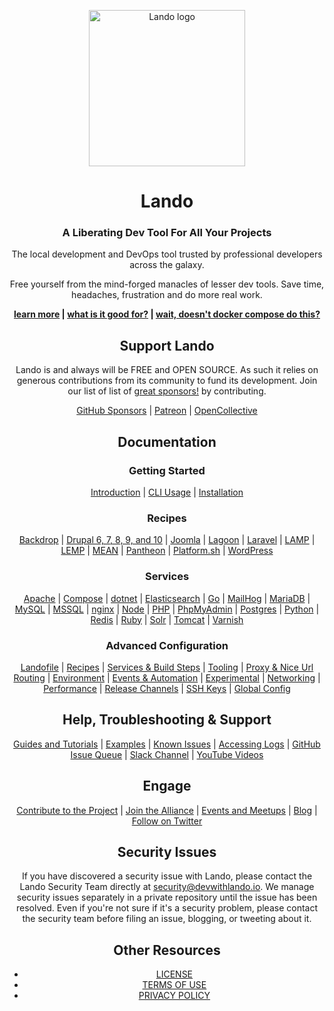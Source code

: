 <div align="center">

<a href="https://lando.dev" target="_blank"><img width="250" src="https://docs.lando.dev/images/icon.svg" alt="Lando logo"></a>

# Lando

### A Liberating Dev Tool For All Your Projects

The local development and DevOps tool trusted by professional developers across the galaxy.

Free yourself from the mind-forged manacles of lesser dev tools. Save time, headaches, frustration and do more real work.

**[learn more](https://lando.dev) | 
[what is it good for?](https://docs.lando.dev/getting-started/#what-is-it-good-for) | 
[wait, doesn't docker compose do this?](https://docs.lando.dev/getting-started/#wait-doesn-t-docker-compose-do-this)**

## Support Lando

Lando is and always will be FREE and OPEN SOURCE. As such it relies on generous contributions from its community to fund its development. Join our list of list of [great sponsors!](https://lando.dev/sponsor/) by contributing.

[GitHub Sponsors](https://github.com/sponsors/lando) | 
[Patreon](https://www.patreon.com/devwithlando) | 
[OpenCollective](https://opencollective.com/lando)

## Documentation

### Getting Started

[Introduction](https://docs.lando.dev/getting-started) | 
[CLI Usage](https://docs.lando.dev/cli/) | 
[Installation](https://docs.lando.dev/getting-started/installation)

### Recipes

[Backdrop](https://docs.lando.dev/backdrop/) | 
[Drupal 6, 7, 8, 9, and 10](https://docs.lando.dev/drupal/) | 
[Joomla](https://docs.lando.dev/joomla/) | 
[Lagoon](https://docs.lando.dev/lagoon/) | 
[Laravel](https://docs.lando.dev/laravel/) | 
[LAMP](https://docs.lando.dev/lamp/) | 
[LEMP](https://docs.lando.dev/lemp/) | 
[MEAN](https://docs.lando.dev/mean/) | 
[Pantheon](https://docs.lando.dev/pantheon/) | 
[Platform.sh](https://docs.lando.dev/platformsh/) | 
[WordPress](https://docs.lando.dev/wordpress/)

### Services

[Apache](https://docs.lando.dev/apache/) | 
[Compose](https://docs.lando.dev/compose/) | 
[dotnet](https://docs.lando.dev/dotnet/) | 
[Elasticsearch](https://docs.lando.dev/elasticsearch/) | 
[Go](https://docs.lando.dev/go/) | 
[MailHog](https://docs.lando.dev/mailhog/) | 
[MariaDB](https://docs.lando.dev/mariadb/) | 
[MySQL](https://docs.lando.dev/mysql/) | 
[MSSQL](https://docs.lando.dev/mssql/) | 
[nginx](https://docs.lando.dev/nginx/) | 
[Node](https://docs.lando.dev/node/) | 
[PHP](https://docs.lando.dev/php/) | 
[PhpMyAdmin](https://docs.lando.dev/phpmyadmin/) | 
[Postgres](https://docs.lando.dev/postgres/) | 
[Python](https://docs.lando.dev/python/) | 
[Redis](https://docs.lando.dev/redis/) | 
[Ruby](https://docs.lando.dev/ruby/) | 
[Solr](https://docs.lando.dev/solr/) | 
[Tomcat](https://docs.lando.dev/tomcat/) | 
[Varnish](https://docs.lando.dev/varnish/)

### Advanced Configuration

[Landofile](https://docs.lando.dev/config/lando.html) | 
[Recipes](https://docs.lando.dev/config/recipes.html) | 
[Services & Build Steps](https://docs.lando.dev/config/services.html) | 
[Tooling](https://docs.lando.dev/config/tooling.html) | 
[Proxy & Nice Url Routing](https://docs.lando.dev/config/proxy.html) | 
[Environment](https://docs.lando.dev/config/env.html) | 
[Events & Automation](https://docs.lando.dev/config/events.html) | 
[Experimental](https://docs.lando.dev/config/experimental.html) | 
[Networking](https://docs.lando.dev/config/networking.html) | 
[Performance](https://docs.lando.dev/config/performance.html) | 
[Release Channels](https://docs.lando.dev/config/releases.html) | 
[SSH Keys](https://docs.lando.dev/config/ssh.html) | 
[Global Config](https://docs.lando.dev/config/global.html)

## Help, Troubleshooting & Support

[Guides and Tutorials](https://docs.lando.dev/guides/lando-info.html) | 
[Examples](https://docs.lando.dev/getting-started/what-it-do.html#you-have-some-examples) | 
[Known Issues](https://docs.lando.dev/help/dns-rebind.html) | 
[Accessing Logs](https://docs.lando.dev/help/logs.html) | 
[GitHub Issue Queue](https://github.com/lando/lando/issues) | 
[Slack Channel](https://launchpass.com/devwithlando) | 
[YouTube Videos](https://www.youtube.com/channel/UCl_QBNuGJNoo7yH-n18K7Kg)

## Engage

[Contribute to the Project](https://docs.lando.dev/contrib) | 
[Join the Alliance](https://docs.lando.dev/contrib) | 
[Events and Meetups](https://lando.dev/events/) | 
[Blog](https://lando.dev/blog/) | 
[Follow on Twitter](https://twitter.com/devwithlando)

## Security Issues
If you have discovered a security issue with Lando, please contact the Lando Security Team directly at [security@devwithlando.io](mailto:security@devwithlando.io). We manage security issues separately in a private repository until the issue has been resolved. Even if you're not sure if it's a security problem, please contact the security team before filing an issue, blogging, or tweeting about it.

## Other Resources

* [LICENSE](/LICENSE)
* [TERMS OF USE](https://docs.lando.dev/terms)
* [PRIVACY POLICY](https://docs.lando.dev/privacy)

